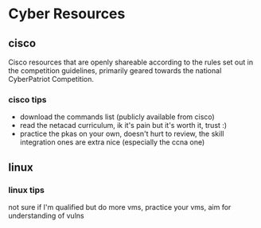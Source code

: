# Cyber Resources
## cisco
Cisco resources that are openly shareable according to the rules set out in the competition guidelines, primarily geared towards the national CyberPatriot Competition.

### cisco tips
- download the commands list (publicly available from cisco)
- read the netacad curriculum, ik it's pain but it's worth it, trust :)
- practice the pkas on your own, doesn't hurt to review, the skill integration ones are extra nice (especially the ccna one)

## linux
### linux tips
not sure if I'm qualified but do more vms, practice your vms, aim for understanding of vulns
